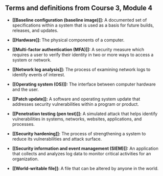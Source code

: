 ## **Terms and definitions from Course 3, Module 4**

- **[[Baseline configuration (baseline image)]]:** A documented set of specifications within a system that is used as a basis for future builds, releases, and updates.

- **[[Hardware]]:** The physical components of a computer.

- **[[Multi-factor authentication (MFA)]]:** A security measure which requires a user to verify their identity in two or more ways to access a system or network.

- **[[Network log analysis]]:** The process of examining network logs to identify events of interest.

- **[[Operating system (OS)]]:** The interface between computer hardware and the user.

- **[[Patch update]]:** A software and operating system update that addresses security vulnerabilities within a program or product.

- **[[Penetration testing (pen test)]]:** A simulated attack that helps identify vulnerabilities in systems, networks, websites, applications, and processes.

- **[[Security hardening]]:** The process of strengthening a system to reduce its vulnerabilities and attack surface.

- **[[Security information and event management (SIEM)]]:** An application that collects and analyzes log data to monitor critical activities for an organization.

- **[[World-writable file]]:** A file that can be altered by anyone in the world.